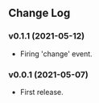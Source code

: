 ## Change Log

### v0.1.1 (2021-05-12)
- Firing 'change' event.

### v0.0.1 (2021-05-07)
- First release.
